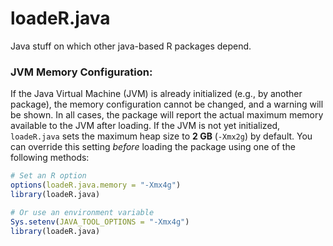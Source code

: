 loadeR.java
===============

Java stuff on which other java-based R packages depend.

### JVM Memory Configuration:
If the Java Virtual Machine (JVM) is already initialized (e.g., by another package), the memory configuration cannot be changed, and a warning will be shown. In all cases, the package will report the actual maximum memory available to the JVM after loading. If the JVM is not yet initialized, `loadeR.java` sets the maximum heap size to **2 GB** (`-Xmx2g`) by default. You can override this setting *before* loading the package using one of the following methods:

```r
# Set an R option
options(loadeR.java.memory = "-Xmx4g")
library(loadeR.java)

# Or use an environment variable
Sys.setenv(JAVA_TOOL_OPTIONS = "-Xmx4g")
library(loadeR.java)
